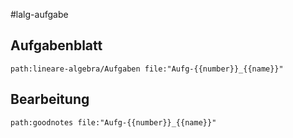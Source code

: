 #lalg-aufgabe 
## Aufgabenblatt
```expander
path:lineare-algebra/Aufgaben file:"Aufg-{{number}}_{{name}}"
```

## Bearbeitung

```expander
path:goodnotes file:"Aufg-{{number}}_{{name}}"
```